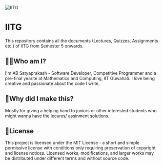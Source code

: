 ![IITG](https://socialify.git.ci/Imperial-lord/IITG/image?description=1&forks=1&issues=1&language=1&owner=1&pattern=Floating%20Cogs&pulls=1&stargazers=1&theme=Light)
# IITG
This repository contains all the documents (Lectures, Quizzes, Assignments etc.) of IITG from Semester 5 onwards. 

## 🙋‍♂️Who am I?
I'm AB Satyaprakash - Software Developer, Competitive Programmer and a pre-final yearite at Mathematics and Computing, IIT Guwahati. I love being creative and passionate about the code I write.

## 🤔Why did I make this?
Mostly for giving a helping hand to juniors or other interested students who might wanna have the lecures/ assinment solutions.

## 📜License
This project is licensed under the MIT License - a short and simple permissive license with conditions only requiring preservation of copyright and license notices. Licensed works, modifications, and larger works may be distributed under different terms and without source code.